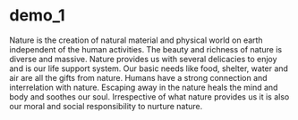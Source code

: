 # demo_1

Nature is the creation of natural material and physical world on earth independent of the human activities. The beauty and richness of nature is diverse and massive. Nature provides us with several delicacies to enjoy and is our life support system. Our basic needs like food, shelter, water and air are all the gifts from nature. Humans have a strong connection and interrelation with nature. Escaping away in the nature heals the mind and body and soothes our soul. Irrespective of what nature provides us it is also our moral and social responsibility to nurture nature.
